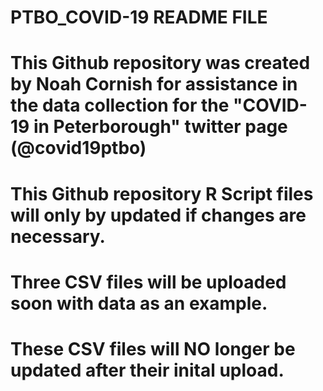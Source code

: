 # PTBO_COVID-19 README FILE

# This Github repository was created by Noah Cornish for assistance in the data collection for the "COVID-19 in Peterborough" twitter page (@covid19ptbo)
# This Github repository R Script files will only by updated if changes are necessary.
# Three CSV files will be uploaded soon with data as an example.
# These CSV files will NO longer be updated after their inital upload.
